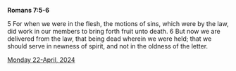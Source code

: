 **Romans 7:5-6**

5 For when we were in the flesh, the motions of sins, which were by the law, did work in our members to bring forth fruit unto death. 6 But now we are delivered from the law, that being dead wherein we were held; that we should serve in newness of spirit, and not in the oldness of the letter.

[Monday 22-April, 2024](https://getbible.life/kjv/Romans/7/5-6)
